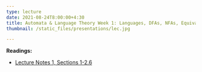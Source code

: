 ```yaml
---
type: lecture
date: 2021-08-24T8:00:00+4:30
title: Automata & Language Theory Week 1: Languages, DFAs, NFAs, Equivalence between Automata
thumbnail: /static_files/presentations/lec.jpg

---
```

**Readings:**
- [Lecture Notes 1, Sections 1-2.6](http://cs.gmu.edu/~evgenios/teaching/cs600/automata.pdf)
